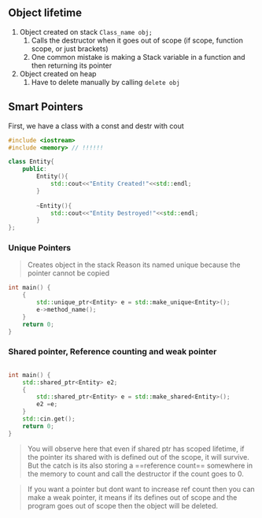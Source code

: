 ## Object lifetime
1. Object created on stack `Class_name obj;`
	1. Calls the destructor when it goes out of scope (if scope, function scope, or just brackets)
	2. One common mistake is making a Stack variable in a function and then returning its pointer
2. Object created on heap
	1. Have to delete manually by calling `delete obj`

## Smart Pointers

First, we have a class with a const and destr with cout
```cpp
#include <iostream>
#include <memory> // !!!!!!

class Entity{
    public:
        Entity(){
            std::cout<<"Entity Created!"<<std::endl;
        }
        
        ~Entity(){
            std::cout<<"Entity Destroyed!"<<std::endl;
        }
};

```
### Unique Pointers
> Creates object in the stack
> Reason its named unique because the pointer cannot be copied

```cpp
int main() {
    {
        std::unique_ptr<Entity> e = std::make_unique<Entity>();
        e->method_name();
    }
    return 0;
}

```
### Shared pointer, Reference counting and weak pointer
```cpp

int main() {
    std::shared_ptr<Entity> e2;
    {
        std::shared_ptr<Entity> e = std::make_shared<Entity>();
        e2 =e;
    }
    std::cin.get();
    return 0;
}

```
>You will observe here that even if shared ptr has scoped lifetime, if the pointer its shared with is defined out of the scope, it will survive. But the catch is its also storing a ==reference count== somewhere in the memory to count and call the destructor if the count goes to 0.

>If you want a pointer but dont want to increase ref count then you can make a weak pointer, it means  if its defines out of scope and the program goes out of scope then the object will be deleted.